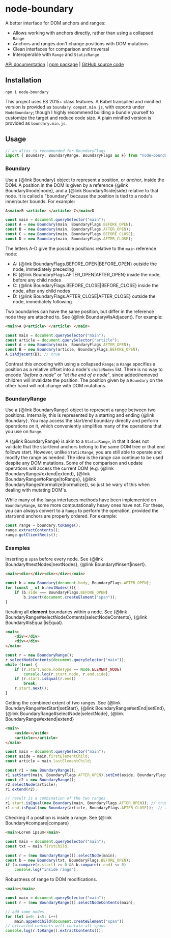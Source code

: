 # node-boundary

A better interface for DOM anchors and ranges:

- Allows working with anchors directly, rather than using a collapsed `Range`
- Anchors and ranges don't change positions with DOM mutations
- Clean interfaces for comparison and traversal
- Interoperable with `Range` and `StaticRange`

[API documentation](https://azmisov.github.io/node-boundary) |
[npm package](https://www.npmjs.com/package/node-boundary) |
[GitHub source code](https://www.github.com/Azmisov/node-boundary)

## Installation

```
npm i node-boundary
```

This project uses ES 2015+ class features. A Babel transpiled and minified version is provided as
`boundary.compat.min.js`, with exports under `NodeBoundary`; though I highly recommend building a
bundle yourself to customize the target and reduce code size. A plain minified version is provided
as `boundary.min.js`.

## Usage

```js
// an alias is recommended for BoundaryFlags
import { Boundary, BoundaryRange, BoundaryFlags as F} from "node-boundary";
```

### Boundary

Use a {@link Boundary} object to represent a position, or *anchor*, inside the DOM. A position in
the DOM is given by a reference {@link Boundary#node|node}, and a {@link Boundary#side|side}
relative to that node. It is called a "boundary" because the position is tied to a node's
inner/outer bounds. For example:

```html
A<main>B <article> </article> C</main>D
```
```js
const main = document.querySelector("main");
const A = new Boundary(main, BoundaryFlags.BEFORE_OPEN);
const B = new Boundary(main, BoundaryFlags.AFTER_OPEN);
const C = new Boundary(main, BoundaryFlags.BEFORE_CLOSE);
const D = new Boundary(main, BoundaryFlags.AFTER_CLOSE);
```

The letters A-D give the possible positions relative to the `main` reference node:
- A: {@link BoundaryFlags.BEFORE_OPEN|BEFORE_OPEN} outside the node, immediately preceding
- B: {@link BoundaryFlags.AFTER_OPEN|AFTER_OPEN} inside the node, before any child nodes
- C: {@link BoundaryFlags.BEFORE_CLOSE|BEFORE_CLOSE} inside the node, after any child nodes
- D: {@link BoundaryFlags.AFTER_CLOSE|AFTER_CLOSE} outside the node, immediately following

Two boundaries can have the same position, but differ in the reference node they are attached to.
See {@link Boundary#isAdjacent}. For example:

```html
<main>A B<article> </article> </main>
```
```js
const main = document.querySelector("main");
const article = document.querySelector("article");
const A = new Boundary(main, BoundaryFlags.AFTER_OPEN);
const B = new Boundary(article, BoundaryFlags.BEFORE_OPEN);
A.isAdjacent(B); // true
```

Contrast this encoding with using a collapsed `Range`; a `Range` specifies a position as a relative
offset into a node's `childNodes` list. There is no way to encode *"before a node"* or *"at the end
of a node"*, since added/removed children will invalidate the position. The position given by a
`Boundary` on the other hand will not change with DOM mutations.


### BoundaryRange

Use a {@link BoundaryRange} object to represent a range between two positions. Internally, this is
represented by a starting and ending {@link Boundary}. You may access the start/end boundary directly
and perform operations on it, which conveniently simplifies many of the operations that you use on
`Range`.

A {@link BoundaryRange} is akin to a `StaticRange`, in that it does not validate that the start/end
anchors belong to the same DOM tree or that end follows start. However, unlike `StaticRange`, you
are still able to operate and modify the range as needed. The idea is the range can continue to be
used despite any DOM mutations. Some of the comparison and update operations will access the current
DOM (e.g. {@link BoundaryRange#extend|extend}, {@link BoundaryRange#toRange|toRange}, {@link
BoundaryRange#normalize|normalize}), so just be wary of this when dealing with mutating DOM's.

While many of the `Range` interfaces methods have been implemented on `BoundaryRange`,
some more computationally heavy ones have not. For these, you can always convert to a `Range` to
perform the operation, provided the start/end anchors are properly ordered. For example:

```js
const range = boundary.toRange();
range.extractContents();
range.getClientRects();
```

### Examples

Inserting a `span` before every node. See {@link Boundary#nextNodes|nextNodes}, {@link
Boundary#insert|insert}.

```html
<main><div></div><div></div></main>
```
```js
const b = new Boundary(document.body, BoundaryFlags.AFTER_OPEN);
for (const _ of b.nextNodes()){
	if (b.side === BoundaryFlags.BEFORE_OPEN)
		b.insert(document.createElement("span"));
}
```

Iterating all **element** boundaries within a node. See {@link
BoundaryRange#selectNodeContents|selectNodeContents}, {@link Boundary#isEqual|isEqual}.
```html
<main>
	<div></div>
	<div></div>
</main>
```
```js
const r = new BoundaryRange();
r.selectNodeContents(document.querySelector("main"));
while (true) {
	if (r.start.node.nodeType == Node.ELEMENT_NODE)
		console.log(r.start.node, r.end.side);
	if (r.start.isEqual(r.end))
		break;
	r.start.next();
}
```

Getting the combined extent of two ranges. See {@link BoundaryRange#setStart|setStart}, {@link
BoundaryRange#setEnd|setEnd}, {@link BoundaryRange#selectNode|selectNode}, {@link
BoundaryRange#extend|extend}
```html
<main>
	<aside></aside>
	<article></article>
</main>
```
```js
const main = document.querySelector("main");
const aside = main.firstElementChild;
const article = main.lastElementChild;

const r1 = new BoundaryRange();
r1.setStart(main, BoundaryFlags.AFTER_OPEN).setEnd(aside, BoundaryFlags.BEFORE_CLOSE);
const r2 = new BoundaryRange();
r2.selectNode(article);
r1.extend(r2);

// result is a combination of the two ranges
r1.start.isEqual(new Boundary(main, BoundaryFlags.AFTER_OPEN)); // true
r1.end.isEqual(new Boundary(article, BoundaryFlags.AFTER_CLOSE));  // true
```

Checking if a position is inside a range. See {@link Boundary#compare|compare}
```html
<main>Lorem ipsum</main>
```
```js
const main = document.querySelector("main"); 
const txt = main.firstChild;

const r = (new BoundaryRange()).selectNode(main);
const b = new Boundary(txt, BoundaryFlags.BEFORE_OPEN);
if (b.compare(r.start) >= 0 && b.compare(r.end) <= 0)
	console.log("inside range");
```

Robustness of range to DOM modifications.
```html
<main></main>
```
```js
const main = document.querySelector("main");
const r = (new BoundaryRange()).selectNodeContents(main);

// add some nodes
for (let i=0; i<5; i++)
	main.appendChild(document.createElement("span"))
// extracted contents will contain all spans
console.log(r.toRange().extractContents());
```




